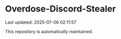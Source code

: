 # Overdose-Discord-Stealer

Last updated: 2025-07-06 02:11:57

This repository is automatically maintained.
